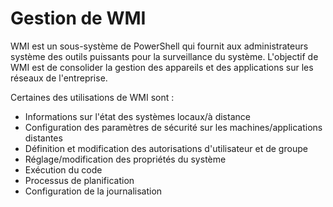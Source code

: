 # Gestion de WMI

WMI est un sous-système de PowerShell qui fournit aux administrateurs système des outils puissants pour la surveillance du système. L'objectif de WMI est de consolider la gestion des appareils et des applications sur les réseaux de l'entreprise.

Certaines des utilisations de WMI sont :

* Informations sur l'état des systèmes locaux/à distance
* Configuration des paramètres de sécurité sur les machines/applications distantes
* Définition et modification des autorisations d'utilisateur et de groupe
* Réglage/modification des propriétés du système
* Exécution du code
* Processus de planification
* Configuration de la journalisation


